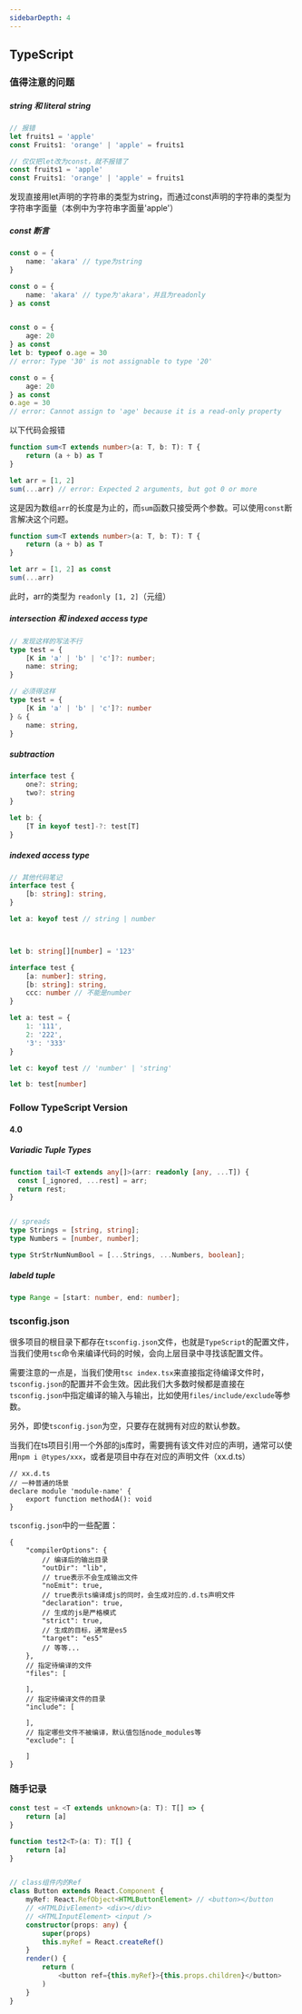 ```yaml
---
sidebarDepth: 4
---
```


## TypeScript

### 值得注意的问题

##### string 和 literal string

``` typescript
// 报错
let fruits1 = 'apple'
const Fruits1: 'orange' | 'apple' = fruits1

// 仅仅把let改为const，就不报错了
const fruits1 = 'apple'
const Fruits1: 'orange' | 'apple' = fruits1
```

发现直接用let声明的字符串的类型为string，而通过const声明的字符串的类型为字符串字面量（本例中为字符串字面量'apple'）



##### const 断言

``` typescript
const o = {
    name: 'akara' // type为string
} 

const o = {
    name: 'akara' // type为'akara'，并且为readonly
} as const


const o = {
    age: 20
} as const
let b: typeof o.age = 30
// error: Type '30' is not assignable to type '20'

const o = {
    age: 20
} as const
o.age = 30
// error: Cannot assign to 'age' because it is a read-only property
```



以下代码会报错

``` typescript
function sum<T extends number>(a: T, b: T): T {
    return (a + b) as T
}

let arr = [1, 2]
sum(...arr) // error: Expected 2 arguments, but got 0 or more
```

这是因为数组`arr`的长度是为止的，而`sum`函数只接受两个参数。可以使用`const`断言解决这个问题。

``` typescript
function sum<T extends number>(a: T, b: T): T {
    return (a + b) as T
}

let arr = [1, 2] as const
sum(...arr)
```

此时，arr的类型为 `readonly [1, 2]`（元组）





##### intersection 和 indexed access type

``` typescript
// 发现这样的写法不行
type test = {
    [K in 'a' | 'b' | 'c']?: number;
    name: string;
}

// 必须得这样
type test = {
    [K in 'a' | 'b' | 'c']?: number
} & {
    name: string,
}
```



##### subtraction

``` typescript
interface test {
    one?: string;
    two?: string
}

let b: {
    [T in keyof test]-?: test[T]
}
```



##### indexed access type

``` typescript
// 其他代码笔记
interface test {
    [b: string]: string,
}

let a: keyof test // string | number



let b: string[][number] = '123'

interface test {
    [a: number]: string,
    [b: string]: string,
    ccc: number // 不能是number
}

let a: test = {
    1: '111',
    2: '222',
    '3': '333'
}

let c: keyof test // 'number' | 'string'

let b: test[number]
```





### Follow TypeScript Version

#### 4.0

##### Variadic Tuple Types

``` typescript
function tail<T extends any[]>(arr: readonly [any, ...T]) {
  const [_ignored, ...rest] = arr;
  return rest;
}


// spreads
type Strings = [string, string];
type Numbers = [number, number];

type StrStrNumNumBool = [...Strings, ...Numbers, boolean];
```



##### labeld tuple

``` typescript
type Range = [start: number, end: number];
```



### tsconfig.json

很多项目的根目录下都存在`tsconfig.json`文件，也就是`TypeScript`的配置文件，当我们使用`tsc`命令来编译代码的时候，会向上层目录中寻找该配置文件。

需要注意的一点是，当我们使用`tsc index.tsx`来直接指定待编译文件时，`tsconfig.json`的配置并不会生效。因此我们大多数时候都是直接在`tsconfig.json`中指定编译的输入与输出，比如使用`files/include/exclude`等参数。

另外，即使`tsconfig.json`为空，只要存在就拥有对应的默认参数。



当我们在ts项目引用一个外部的js库时，需要拥有该文件对应的声明，通常可以使用`npm i @types/xxx`，或者是项目中存在对应的声明文件（xx.d.ts）

``` tsx
// xx.d.ts
// 一种普通的场景
declare module 'module-name' {
    export function methodA(): void
}
```

`tsconfig.json`中的一些配置：

``` tsx
{
    "compilerOptions": {
        // 编译后的输出目录
        "outDir": "lib",
        // true表示不会生成输出文件
        "noEmit": true,
        // true表示ts编译成js的同时，会生成对应的.d.ts声明文件
        "declaration": true,
		// 生成的js是严格模式
        "strict": true,
		// 生成的目标，通常是es5
        "target": "es5"
        // 等等...
    },
    // 指定待编译的文件
    "files": [
        
    ],
    // 指定待编译文件的目录
    "include": [
        
    ],
    // 指定哪些文件不被编译，默认值包括node_modules等
    "exclude": [
        
    ]
}
```



### 随手记录

``` typescript
const test = <T extends unknown>(a: T): T[] => {
    return [a]
}

function test2<T>(a: T): T[] {
    return [a]
}


// class组件内的Ref
class Button extends React.Component {
    myRef: React.RefObject<HTMLButtonElement> // <button></button
    // <HTMLDivElement> <div></div>
    // <HTMLInputElement> <input />
    constructor(props: any) {
        super(props)
        this.myRef = React.createRef()
    }
    render() {
        return (
            <button ref={this.myRef}>{this.props.children}</button>
        )
    }
}
 
```

